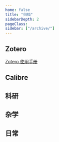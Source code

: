 ```yaml
---
home: false
title: "归档"
sidebarDepth: 2
pageClass:
sidebar: ["/archive/"]
---
```


## Zotero

[Zotero 使用手册](../zotero/)

## Calibre

## 科研

## 杂学

## 日常
